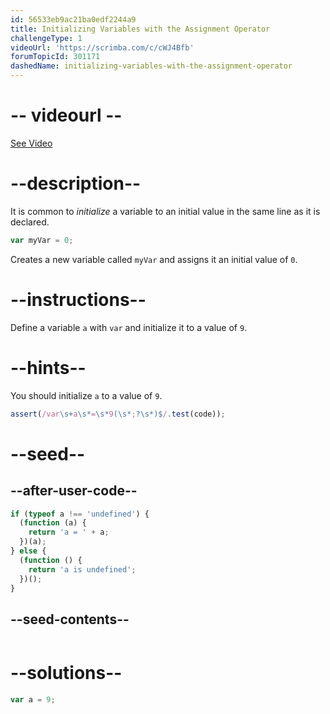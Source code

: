 ```yaml
---
id: 56533eb9ac21ba0edf2244a9
title: Initializing Variables with the Assignment Operator
challengeType: 1
videoUrl: 'https://scrimba.com/c/cWJ4Bfb'
forumTopicId: 301171
dashedName: initializing-variables-with-the-assignment-operator
---
```


# -- videourl --

[See Video](https://scrimba.com/c/cWJ4Bfb)

# --description--

It is common to <dfn>initialize</dfn> a variable to an initial value in the same line as it is declared.

```js
var myVar = 0;
```

Creates a new variable called `myVar` and assigns it an initial value of `0`.

# --instructions--

Define a variable `a` with `var` and initialize it to a value of `9`.

# --hints--

You should initialize `a` to a value of `9`.

```js
assert(/var\s+a\s*=\s*9(\s*;?\s*)$/.test(code));
```

# --seed--

## --after-user-code--

```js
if (typeof a !== 'undefined') {
  (function (a) {
    return 'a = ' + a;
  })(a);
} else {
  (function () {
    return 'a is undefined';
  })();
}
```

## --seed-contents--

```js

```

# --solutions--

```js
var a = 9;
```
